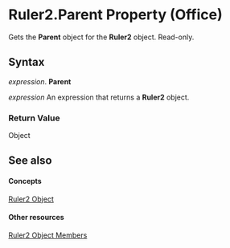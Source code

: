 
# Ruler2.Parent Property (Office)

Gets the  **Parent** object for the **Ruler2** object. Read-only.


## Syntax

 _expression_. **Parent**

 _expression_ An expression that returns a **Ruler2** object.


### Return Value

Object


## See also


#### Concepts


[Ruler2 Object](a1632624-cdae-08db-4b5d-78311dbb224a.md)
#### Other resources


[Ruler2 Object Members](f9cc2d59-b8be-a23b-1b74-6a9552358cf5.md)
